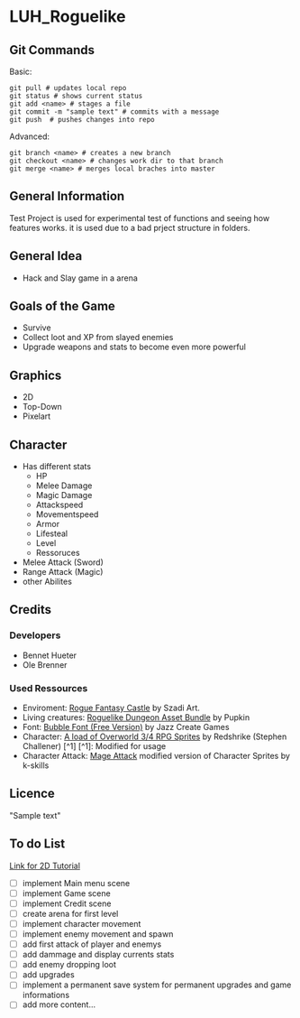 # LUH_Roguelike
## Git Commands
Basic:
```
git pull # updates local repo
git status # shows current status
git add <name> # stages a file 
git commit -m "sample text" # commits with a message
git push  # pushes changes into repo
```
Advanced:
```
git branch <name> # creates a new branch
git checkout <name> # changes work dir to that branch
git merge <name> # merges local braches into master
```
## General Information
Test Project is used for experimental test of functions and seeing how features works. it is used due to a bad prject structure in folders.
## General Idea
- Hack and Slay game in a arena
## Goals of the Game
- Survive
- Collect loot and XP from slayed enemies
- Upgrade weapons and stats to become even more powerful
## Graphics
- 2D
- Top-Down
- Pixelart
## Character
- Has different stats
  - HP
  - Melee Damage
  - Magic Damage
  - Attackspeed
  - Movementspeed
  - Armor
  - Lifesteal
  - Level
  - Ressoruces
- Melee Attack (Sword)
- Range Attack (Magic)
- other Abilites
## Credits
### Developers
- Bennet Hueter
- Ole Brenner
### Used Ressources
- Enviroment: [Rogue Fantasy Castle](https://assetstore.unity.com/packages/2d/environments/rogue-fantasy-castle-164725) by Szadi Art.
- Living creatures: [Roguelike Dungeon Asset Bundle](https://trevor-pupkin.itch.io/roguelike-dungeon-asset-bundle) by Pupkin
- Font: [Bubble Font (Free Version)](https://assetstore.unity.com/packages/2d/fonts/bubble-font-free-version-24987) by Jazz Create Games
- Character: [A load of Overworld 3/4 RPG Sprites](https://opengameart.org/content/a-load-of-overworld-34-rpg-sprites) by Redshrike (Stephen Challener) [^1] [^1]: Modified for usage
- Character Attack: [Mage Attack](https://opengameart.org/content/mage-attack) modified version of Character Sprites by k-skills
## Licence
"Sample text"
## To do List
[Link for 2D Tutorial](https://www.youtube.com/playlist?list=PL0m-AJLtwLv7Fe6Wj32zJIHuHk5jBUDzO) 
- [ ] implement Main menu scene
- [ ] implement Game scene
- [ ] implement Credit scene
- [ ] create arena for first level
- [ ] implement character movement
- [ ] implement enemy movement and spawn
- [ ] add first attack of player and enemys
- [ ] add dammage and display currents stats
- [ ] add enemy dropping loot
- [ ] add upgrades
- [ ] implement a permanent save system for permanent upgrades and game informations
- [ ] add more content...
